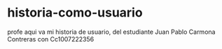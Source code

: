 # historia-como-usuario
profe aqui va mi historia de usuario, del estudiante Juan Pablo Carmona Contreras con Cc1007222356
